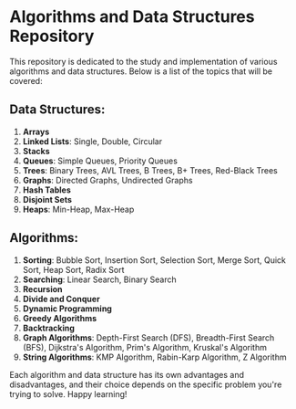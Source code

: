 # Algorithms and Data Structures Repository

This repository is dedicated to the study and implementation of various algorithms and data structures. Below is a list of the topics that will be covered:

## Data Structures:

1. **Arrays**
2. **Linked Lists**: Single, Double, Circular
3. **Stacks**
4. **Queues**: Simple Queues, Priority Queues
5. **Trees**: Binary Trees, AVL Trees, B Trees, B+ Trees, Red-Black Trees
6. **Graphs**: Directed Graphs, Undirected Graphs
7. **Hash Tables**
8. **Disjoint Sets**
9. **Heaps**: Min-Heap, Max-Heap

## Algorithms:

1. **Sorting**: Bubble Sort, Insertion Sort, Selection Sort, Merge Sort, Quick Sort, Heap Sort, Radix Sort
2. **Searching**: Linear Search, Binary Search
3. **Recursion**
4. **Divide and Conquer**
5. **Dynamic Programming**
6. **Greedy Algorithms**
7. **Backtracking**
8. **Graph Algorithms**: Depth-First Search (DFS), Breadth-First Search (BFS), Dijkstra's Algorithm, Prim's Algorithm, Kruskal's Algorithm
9. **String Algorithms**: KMP Algorithm, Rabin-Karp Algorithm, Z Algorithm

Each algorithm and data structure has its own advantages and disadvantages, and their choice depends on the specific problem you're trying to solve. Happy learning!

